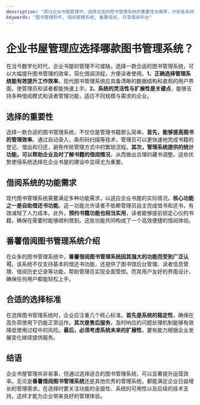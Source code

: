 ```yaml
---
description: "探讨企业书屋管理中，选择合适的图书管理系统的重要性与推荐，分析各系统特点。"
keywords: "图书管理软件, 借阅管理系统, 番薯借阅, 共享借阅平台"
---
```

# 企业书屋管理应选择哪款图书管理系统？

在当今数字化时代，企业书屋的管理不可或缺。选择一款合适的图书管理系统，可以大幅提升图书管理的效率，简化借阅流程，方便读者使用。**1、正确选择管理系统能有效提升工作效率**。现代图书管理系统应具备清晰的数据结构和直观的用户界面，使管理员和读者都能快速上手。**2、系统的灵活性与扩展性是关键点**，能够支持多种借阅模式和读者管理功能，适应不同规模与需求的企业。

## 选择的重要性

选择一款合适的图书管理系统，不仅仅是管理书籍那么简单。**首先，能够提高图书的管理效率**。通过自动录入、条形码扫描等技术，管理员可以更快速地完成书籍的登记、借出和归还，避免传统管理方式中的繁琐流程。**其次，管理系统提供的统计功能，可以帮助企业及时了解书籍的借阅情况**，从而做出合理的藏书调整。这些优势使得系统选择在企业书屋的建设中显得尤为重要。

## 借阅系统的功能需求

现代图书管理系统需要满足多种功能需求，以适应企业书屋的实际情况。**核心功能之一是自助借还书功能**。这一功能允许读者不依赖管理员自主完成借书和还书，有效减轻了人力成本。此外，**预约书籍功能也相当实用**，读者能够提前锁定心仪的书籍，确保在需要时能够顺利借到。这些功能共同构成了一个高效便捷的借阅体验。

## 番薯借阅图书管理系统介绍

在众多的图书管理系统中，**番薯借阅图书管理系统因其强大的功能而受到广泛认可**。该系统不仅支持基本的借还书功能，还提供了图书馆后台管理、读者信息管理、借阅历史记录等功能，帮助管理员实现全面管控。而其用户友好的界面设计，确保任何用户都能轻松上手。

## 合适的选择标准

在选择图书管理系统时，企业应注重几个核心标准。**首先是系统的稳定性**，确保在高负荷使用下仍能正常运作。**其次是售后服务**，及时响应的问题处理机制能够有效降低使用过程中的风险。**最后，必须考虑系统未来的扩展性**，要有能力根据企业发展变化继续提供服务。

## 结语

企业书屋管理并非易事，但通过选择适合的图书管理系统，可以显著提升运营效率。无论是**番薯借阅图书管理系统**还是其他优秀的管理系统，都能满足企业日益增长的管理需求。在选择时要关注功能的全面性、系统的可用性以及后续的技术支持，这样才能为企业带来良好的管理体验。
